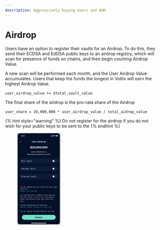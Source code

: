 ```yaml
---
description: Aggressively buying Users and AUM
---
```


# Airdrop

Users have an option to register their vaults for an Airdrop. To do this, they send their ECDSA and EdDSA public keys to an airdrop registry, which will scan for presence of funds on chains, and then begin counting Airdrop Value.&#x20;

A new scan will be performed each month, and the User Airdrop Value accumulates. Users that keep the funds the longest in Voltix will earn the highest Airdrop Value.

```
user_airdrop_value += $total_vault_value
```

The final share of the airdrop is the pro-rata share of the Airdrop

```
user_share = 20,000,000 * user_airdrop_value / total_aidrop_value
```

{% hint style="warning" %}
Do not register for the airdrop if you do not wish for your public keys to be sent to the&#x20;
{% endhint %}

<figure><img src="../.gitbook/assets/image.png" alt="" width="143"><figcaption></figcaption></figure>
